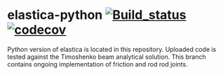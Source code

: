 # elastica-python [![Build_status](https://travis-ci.com/gazzolalab/elastica-python.svg?token=bhmh1TG9yLmXa4ZM4ZgQ&branch=master)](https://travis-ci.com/gazzolalab) [![codecov](https://codecov.io/gh/gazzolalab/elastica-python/branch/master/graph/badge.svg?token=O8nBw9I5vr)](https://codecov.io/gh/gazzolalab/elastica-python)

Python version of elastica is located in this repository. Uploaded code is tested against the Timoshenko beam analytical solution. This branch contains ongoing implementation of friction and rod rod joints.
